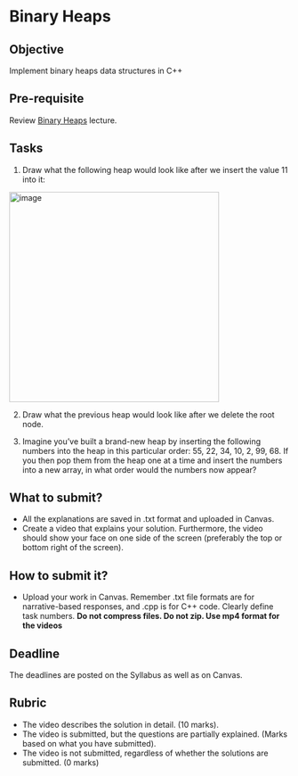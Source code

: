 # Binary Heaps

## Objective
Implement binary heaps data structures in C++

## Pre-requisite
Review [Binary Heaps](https://htmlpreview.github.io/?https://github.com/d-khan/dslabs/blob/main/binaryheaps/Binary%20heaps.html) lecture.

## Tasks
1. Draw what the following heap would look like after we insert the value 11 into it:
<img width="377" alt="image" src="https://user-images.githubusercontent.com/11669149/229943640-2f9f7951-a9c6-4e4a-86f2-ea5dcd4bc64a.png">

2. Draw what the previous heap would look like after we delete the root node.

3. Imagine you’ve built a brand-new heap by inserting the following numbers into the heap in this particular order: 55, 22, 34, 10, 2, 99, 68. If you then pop them from the heap one at a time and insert the numbers into a new array, in what order would the numbers now appear?

## What to submit?  

- All the explanations are saved in .txt format and uploaded in Canvas.
- Create a video that explains your solution. Furthermore, the video should show your face on one side of the screen (preferably the top or bottom right of the screen). 

## How to submit it?
- Upload your work in Canvas. Remember .txt file formats are for narrative-based responses, and .cpp is for C++ code. Clearly define task numbers. __Do not compress files. Do not zip. Use mp4 format for the videos__

## Deadline
The deadlines are posted on the Syllabus as well as on Canvas.

## Rubric
- The video describes the solution in detail. (10 marks).  
- The video is submitted, but the questions are partially explained. (Marks based on what you have submitted).  
- The video is not submitted, regardless of whether the solutions are submitted. (0 marks)

